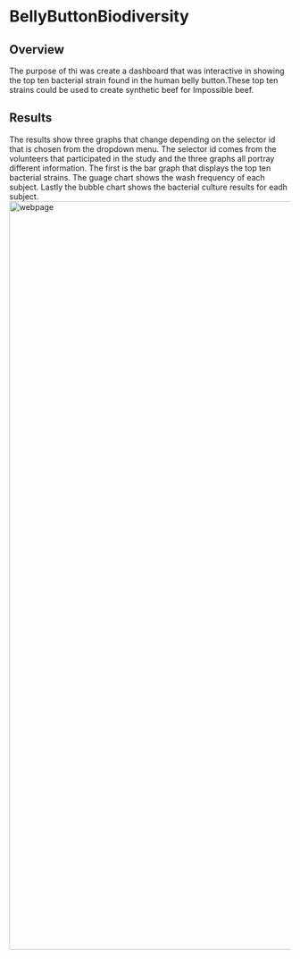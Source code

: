 # BellyButtonBiodiversity
## Overview 
The purpose of thi was create a dashboard that was interactive in showing the top ten bacterial strain found in the human belly button.These top ten strains could be used to create synthetic beef for Impossible beef. 

## Results 
The results show three graphs that change depending on the selector id that is chosen from the dropdown menu. The selector id comes from the volunteers that participated in the study and the three graphs all portray different information. The first is the bar graph that displays the top ten bacterial strains. The guage chart shows the wash frequency of each subject. Lastly the bubble chart shows the bacterial culture results for eadh subject.  <img width="1340" alt="webpage" src="https://user-images.githubusercontent.com/120140614/227057835-4e991183-b1f8-405b-9417-e8af045b3277.png">

